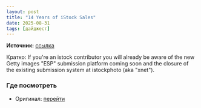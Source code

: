 ```yaml
---
layout: post
title: "14 Years of iStock Sales"
date: 2025-08-31
tags: [дайджест]
---
```


**Источник:** [ссылка](https://microstockinsider.com/news/14-years-istock-sales)

Кратко: If you're an istock contributor you will already be aware of the new Getty images "ESP" submission platform coming soon and the closure of the existing submission system at istockphoto (aka "xnet").

### Где посмотреть
- Оригинал: [перейти]({link})
